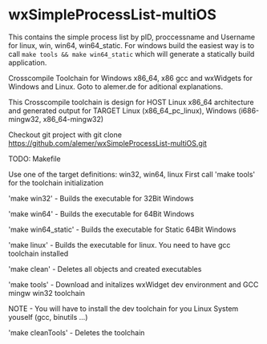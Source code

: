 # wxSimpleProcessList-multiOS
This contains the simple process list by pID, proccessname and Username for linux, win, win64, win64_static.
For windows build the easiest way is to call `make tools && make win64_static` which will generate a statically build application.

Crosscompile Toolchain for Windows x86_64, x86 gcc and wxWidgets for Windows and Linux. Goto to alemer.de for aditional explanations.

This Crosscompile toolchain is design for HOST Linux x86_64 architecture and 
generated output for TARGET Linux (x86_64_pc_linux), Windows (i686-mingw32, x86_64-mingw32)

Checkout git project with 
git clone https://github.com/alemer/wxSimpleProcessList-multiOS.git

TODO: 	Makefile 

Use one of the target definitions: win32, win64, linux
First call 'make tools' for the toolchain initialization

'make win32'            - Builds the executable for 32Bit Windows 

'make win64'            - Builds the executable for 64Bit Windows 

'make win64_static'     - Builds the executable for Static 64Bit Windows 

'make linux'            - Builds the executable for linux. You need to have gcc toolchain installed 

'make clean'            - Deletes all objects and created executables

'make tools'            - Download and initalizes wxWidget dev environment and GCC mingw win32 toolchain

NOTE                   - You will have to install the dev toolchain for you Linux System youself (gcc, binutils ...)

'make cleanTools'       - Deletes the toolchain

